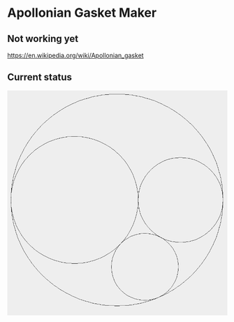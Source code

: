 # Apollonian Gasket Maker
## Not working yet
https://en.wikipedia.org/wiki/Apollonian_gasket
## Current status
![it's pretty bad](./screenshot.png)
